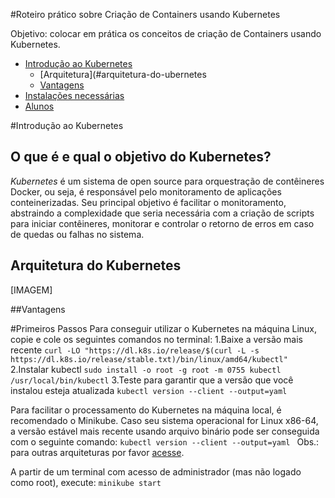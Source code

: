 #Roteiro prático sobre Criação de Containers usando Kubernetes

Objetivo: colocar em prática os conceitos de criação de Containers usando Kubernetes.

<!--ts-->   
   * [Introdução ao Kubernetes](#introdução-ao-kubernetes)
     * [Arquitetura](#arquitetura-do-ubernetes    
     * [Vantagens](#vantagens) 
   * [Instalações necessárias](#primeiros-passos)  
   * [Alunos](#realizado-por)
<!--te-->



#Introdução ao Kubernetes
## O que é e qual o objetivo do Kubernetes?
*Kubernetes* é um sistema de open source para orquestração de contêineres Docker, ou seja, é responsável pelo monitoramento de aplicações conteinerizadas. Seu principal objetivo é facilitar o monitoramento, abstraindo a complexidade que seria necessária com a criação de scripts para iniciar contêineres, monitorar e controlar o retorno de erros em caso de quedas ou falhas no sistema.

## Arquitetura do Kubernetes
[IMAGEM]

##Vantagens

#Primeiros Passos
Para conseguir utilizar o Kubernetes na máquina Linux, copie e cole os seguintes comandos no terminal:
1.Baixe a versão mais recente
``` curl -LO "https://dl.k8s.io/release/$(curl -L -s https://dl.k8s.io/release/stable.txt)/bin/linux/amd64/kubectl" ```
2.Instalar kubectl
``` sudo install -o root -g root -m 0755 kubectl /usr/local/bin/kubectl ```
3.Teste para garantir que a versão que você instalou esteja atualizada
``` kubectl version --client --output=yaml  ```

Para facilitar o processamento do Kubernetes na máquina local, é recomendado o Minikube. 
Caso seu sistema operacional for Linux x86-64, a versão estável mais recente usando arquivo binário pode ser conseguida com o seguinte comando:
``` kubectl version --client --output=yaml  ```
Obs.: para outras arquiteturas por favor [acesse](https://minikube.sigs.k8s.io/docs/start/).


A partir de um terminal com acesso de administrador (mas não logado como root), execute:
``` minikube start ``` 

